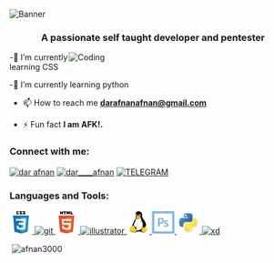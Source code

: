 ![Banner](https://github.com/afnan3000/afnan3000/blob/main/Assets/IMG_20210516_095914_832.png)
<h3 align="center">A passionate self taught developer and pentester</h3>
<img align="right" alt="Coding" width="400" src="https://github.com/afnan3000/afnan3000/blob/main/Assets/giphy.gif">
-🌱 I’m currently learning CSS 

-🌱 I’m currently learning python

- 📫 How to reach me **darafnanafnan@gmail.com**

- ⚡ Fun fact **I am AFK!.**

<h3 align="left">Connect with me:</h3>
<p align="left">
<a href="https://fb.com/dar afnan" target="blank"><img align="center" src="https://github.com/afnan3000/afnan3000/blob/main/Assets/download.png" alt="dar afnan" height="50" width="50" /></a>
<a href="https://instagram.com/afnan_3000" target="blank"><img align="center" src="https://github.com/afnan3000/afnan3000/blob/main/Assets/IMG_20210516_100602_083%5B1%5D.jpg" alt="dar____afnan" height="50" width="50" /></a>
<a href="https://t.me/hypernotAfnanx97" target="blank"><img align="center" src="https://github.com/afnan3000/afnan3000/blob/main/Assets/IMG_20210516_100605_103%5B1%5D.png" alt="TELEGRAM" height="50" width="50" /></a>

<h3 align="left">Languages and Tools:</h3>
<p align="left"> <a href="https://www.w3schools.com/css/" target="_blank"> <img src="https://raw.githubusercontent.com/devicons/devicon/master/icons/css3/css3-original-wordmark.svg" alt="css3" width="40" height="40"/> </a> <a href="https://git-scm.com/" target="_blank"> <img src="https://www.vectorlogo.zone/logos/git-scm/git-scm-icon.svg" alt="git" width="40" height="40"/> </a> <a href="https://www.w3.org/html/" target="_blank"> <img src="https://raw.githubusercontent.com/devicons/devicon/master/icons/html5/html5-original-wordmark.svg" alt="html5" width="40" height="40"/> </a> <a href="https://www.adobe.com/in/products/illustrator.html" target="_blank"> <img src="https://www.vectorlogo.zone/logos/adobe_illustrator/adobe_illustrator-icon.svg" alt="illustrator" width="40" height="40"/> </a> <a href="https://www.linux.org/" target="_blank"> <img src="https://raw.githubusercontent.com/devicons/devicon/master/icons/linux/linux-original.svg" alt="linux" width="40" height="40"/> </a> <a href="https://www.photoshop.com/en" target="_blank"> <img src="https://raw.githubusercontent.com/devicons/devicon/master/icons/photoshop/photoshop-line.svg" alt="photoshop" width="40" height="40"/> </a> <a href="https://www.python.org" target="_blank"> <img src="https://raw.githubusercontent.com/devicons/devicon/master/icons/python/python-original.svg" alt="python" width="40" height="40"/> </a> <a href="https://www.adobe.com/products/xd.html" target="_blank"> <img src="https://cdn.worldvectorlogo.com/logos/adobe-xd.svg" alt="xd" width="40" height="40"/> </a> </p>

<p>&nbsp;<img align="center" src="https://github-readme-stats.vercel.app/api?username=afnan3000&show_icons=true&locale=en" alt="afnan3000" /></p>
